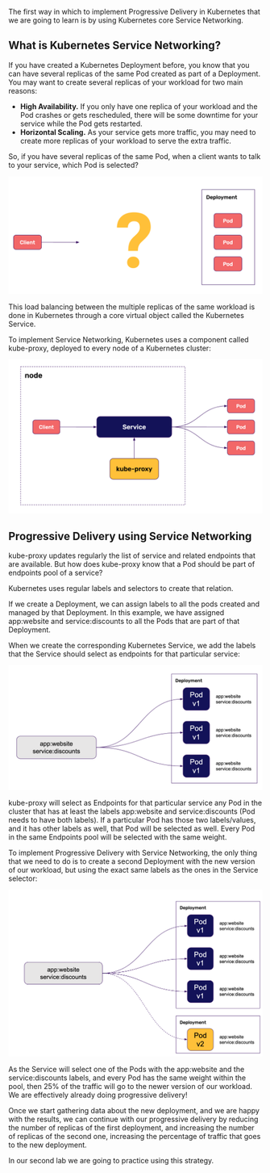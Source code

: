 The first way in which to implement Progressive Delivery in Kubernetes that we are going to learn is by using Kubernetes core Service Networking.

 ## What is Kubernetes Service Networking?
If you have created a Kubernetes Deployment before, you know that you can have several replicas of the same Pod created as part of a Deployment. You may want to create several replicas of your workload for two main reasons:

  * **High Availability.** If you only have one replica of your workload and the Pod crashes or gets rescheduled, there will be some downtime for your service while the Pod gets restarted.
  * **Horizontal Scaling.** As your service gets more traffic, you may need to create more replicas of your workload to serve the extra traffic.

So, if you have several replicas of the same Pod, when a client wants to talk to your service, which Pod is selected?

![](./img/03-01_whichpod.png)

This load balancing between the multiple replicas of the same workload is done in Kubernetes through a core virtual object called the Kubernetes Service.

To implement Service Networking, Kubernetes uses a component called kube-proxy, deployed to every node of a Kubernetes cluster:

![](./img/03-02_kubeproxy.png)

 ## Progressive Delivery using Service Networking
 
kube-proxy updates regularly the list of service and related endpoints that are available. But how does kube-proxy know that a Pod should be part of endpoints pool of a service?

Kubernetes uses regular labels and selectors to create that relation.

If we create a Deployment, we can assign labels to all the pods created and managed by that Deployment. In this example, we have assigned app:website and service:discounts to all the Pods that are part of that Deployment.

When we create the corresponding Kubernetes Service, we add the labels that the Service should select as endpoints for that particular service:

![](./img/03-03_selector.png)

kube-proxy will select as Endpoints for that particular service any Pod in the cluster that has at least the labels app:website and service:discounts (Pod needs to have both labels). If a particular Pod has those two labels/values, and it has other labels as well, that Pod will be selected as well. Every Pod in the same Endpoints pool will be selected with the same weight.

To implement Progressive Delivery with Service Networking, the only thing that we need to do is to create a second Deployment with the new version of our workload, but using the exact same labels as the ones in the Service selector:

![](./img/03-04_progressiveservice1.png)

As the Service will select one of the Pods with the app:website and the service:discounts labels, and every Pod has the same weight within the pool, then 25% of the traffic will go to the newer version of our workload. We are effectively already doing progressive delivery!

Once we start gathering data about the new deployment, and we are happy with the results, we can continue with our progressive delivery by reducing the number of replicas of the first deployment, and increasing the number of replicas of the second one, increasing the percentage of traffic that goes to the new deployment.

In our second lab we are going to practice using this strategy.
